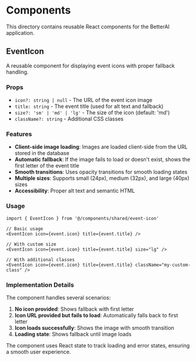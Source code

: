 # Components

This directory contains reusable React components for the BetterAI application.

## EventIcon

A reusable component for displaying event icons with proper fallback handling.

### Props

- `icon?: string | null` - The URL of the event icon image
- `title: string` - The event title (used for alt text and fallback)
- `size?: 'sm' | 'md' | 'lg'` - The size of the icon (default: 'md')
- `className?: string` - Additional CSS classes

### Features

- **Client-side image loading**: Images are loaded client-side from the URL stored in the database
- **Automatic fallback**: If the image fails to load or doesn't exist, shows the first letter of the event title
- **Smooth transitions**: Uses opacity transitions for smooth loading states
- **Multiple sizes**: Supports small (24px), medium (32px), and large (40px) sizes
- **Accessibility**: Proper alt text and semantic HTML

### Usage

```tsx
import { EventIcon } from '@/components/shared/event-icon'

// Basic usage
<EventIcon icon={event.icon} title={event.title} />

// With custom size
<EventIcon icon={event.icon} title={event.title} size="lg" />

// With additional classes
<EventIcon icon={event.icon} title={event.title} className="my-custom-class" />
```

### Implementation Details

The component handles several scenarios:

1. **No icon provided**: Shows fallback with first letter
2. **Icon URL provided but fails to load**: Automatically falls back to first letter
3. **Icon loads successfully**: Shows the image with smooth transition
4. **Loading state**: Shows fallback until image loads

The component uses React state to track loading and error states, ensuring a smooth user experience. 